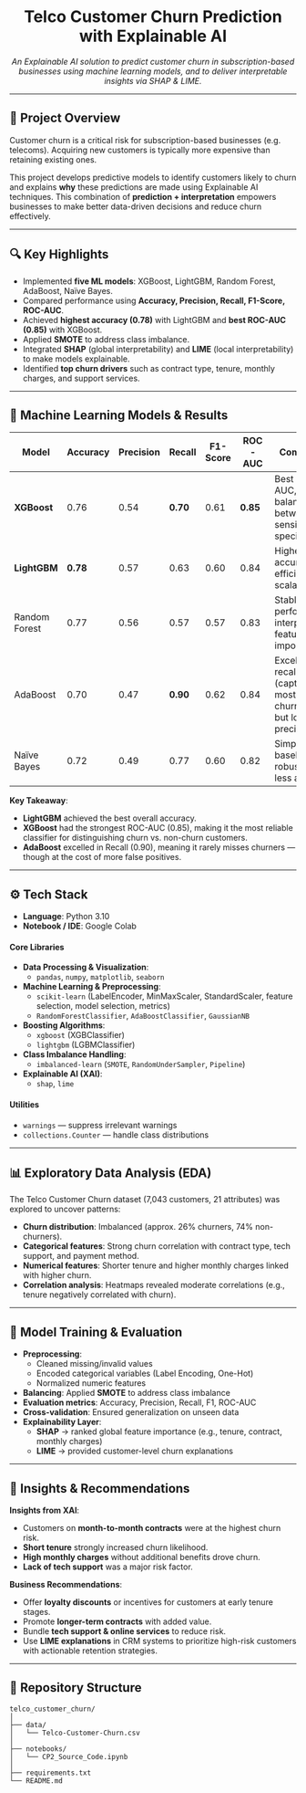 <h1 align="center"> Telco Customer Churn Prediction with Explainable AI</h1>
<p align="center">
  <em>An Explainable AI solution to predict customer churn in subscription-based businesses using machine learning models, and to deliver interpretable insights via SHAP & LIME.</em>
</p>
  
---

## 📌 Project Overview  
Customer churn is a critical risk for subscription-based businesses (e.g. telecoms). Acquiring new customers is typically more expensive than retaining existing ones.  

This project develops predictive models to identify customers likely to churn and explains **why** these predictions are made using Explainable AI techniques. This combination of **prediction + interpretation** empowers businesses to make better data-driven decisions and reduce churn effectively.

---

## 🔍 Key Highlights  
- Implemented **five ML models**: XGBoost, LightGBM, Random Forest, AdaBoost, Naïve Bayes.  
- Compared performance using **Accuracy, Precision, Recall, F1-Score, ROC-AUC**.  
- Achieved **highest accuracy (0.78)** with LightGBM and **best ROC-AUC (0.85)** with XGBoost.  
- Applied **SMOTE** to address class imbalance.  
- Integrated **SHAP** (global interpretability) and **LIME** (local interpretability) to make models explainable.  
- Identified **top churn drivers** such as contract type, tenure, monthly charges, and support services.  

---

## 🧠 Machine Learning Models & Results  

| Model         | Accuracy | Precision | Recall | F1-Score | ROC-AUC | Comments |
|---------------|----------|-----------|--------|----------|---------|----------|
| **XGBoost**   | 0.76     | 0.54      | **0.70** | 0.61     | **0.85** | Best ROC-AUC, strong balance between sensitivity & specificity |
| **LightGBM**  | **0.78** | 0.57      | 0.63   | 0.60     | 0.84    | Highest accuracy, efficient and scalable |
| Random Forest | 0.77     | 0.56      | 0.57   | 0.57     | 0.83    | Stable performance, interpretable feature importance |
| AdaBoost      | 0.70     | 0.47      | **0.90** | 0.62     | 0.84    | Excellent recall (captures most churners), but lower precision |
| Naïve Bayes   | 0.72     | 0.49      | 0.77   | 0.60     | 0.82    | Simple baseline, robust but less accurate |

**Key Takeaway**:  
- **LightGBM** achieved the best overall accuracy.  
- **XGBoost** had the strongest ROC-AUC (0.85), making it the most reliable classifier for distinguishing churn vs. non-churn customers.  
- **AdaBoost** excelled in Recall (0.90), meaning it rarely misses churners — though at the cost of more false positives.  

---

## ⚙️ Tech Stack  
- **Language**: Python 3.10
- **Notebook / IDE**: Google Colab  
#### Core Libraries
- **Data Processing & Visualization**:  
  - `pandas`, `numpy`, `matplotlib`, `seaborn`  
- **Machine Learning & Preprocessing**:  
  - `scikit-learn` (LabelEncoder, MinMaxScaler, StandardScaler, feature selection, model selection, metrics)  
  - `RandomForestClassifier`, `AdaBoostClassifier`, `GaussianNB`  
- **Boosting Algorithms**:  
  - `xgboost` (XGBClassifier)  
  - `lightgbm` (LGBMClassifier)  
- **Class Imbalance Handling**:  
  - `imbalanced-learn` (`SMOTE`, `RandomUnderSampler`, `Pipeline`)  
- **Explainable AI (XAI)**:  
  - `shap`, `lime`  

#### Utilities
- `warnings` — suppress irrelevant warnings  
- `collections.Counter` — handle class distributions
---

## 📊 Exploratory Data Analysis (EDA)  
The Telco Customer Churn dataset (7,043 customers, 21 attributes) was explored to uncover patterns:  
- **Churn distribution**: Imbalanced (approx. 26% churners, 74% non-churners).  
- **Categorical features**: Strong churn correlation with contract type, tech support, and payment method.  
- **Numerical features**: Shorter tenure and higher monthly charges linked with higher churn.  
- **Correlation analysis**: Heatmaps revealed moderate correlations (e.g., tenure negatively correlated with churn).  

---

## 🧪 Model Training & Evaluation  
- **Preprocessing**:  
  - Cleaned missing/invalid values  
  - Encoded categorical variables (Label Encoding, One-Hot)  
  - Normalized numeric features  
- **Balancing**: Applied **SMOTE** to address class imbalance  
- **Evaluation metrics**: Accuracy, Precision, Recall, F1, ROC-AUC  
- **Cross-validation**: Ensured generalization on unseen data  
- **Explainability Layer**:  
  - **SHAP** → ranked global feature importance (e.g., tenure, contract, monthly charges)  
  - **LIME** → provided customer-level churn explanations  

---

## 🧠 Insights & Recommendations  
**Insights from XAI**:  
- Customers on **month-to-month contracts** were at the highest churn risk.  
- **Short tenure** strongly increased churn likelihood.  
- **High monthly charges** without additional benefits drove churn.  
- **Lack of tech support** was a major risk factor.  

**Business Recommendations**:  
- Offer **loyalty discounts** or incentives for customers at early tenure stages.  
- Promote **longer-term contracts** with added value.  
- Bundle **tech support & online services** to reduce risk.  
- Use **LIME explanations** in CRM systems to prioritize high-risk customers with actionable retention strategies.  

---

## 📂 Repository Structure  
```text
telco_customer_churn/
│
├── data/
│   └── Telco-Customer-Churn.csv  
│
├── notebooks/
│   └── CP2_Source_Code.ipynb  
│
├── requirements.txt   
└── README.md 
